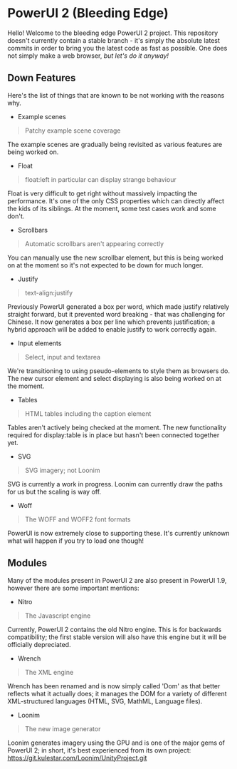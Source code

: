 # PowerUI 2 (Bleeding Edge)

Hello! Welcome to the bleeding edge PowerUI 2 project. This repository doesn't currently contain a stable branch - it's simply the absolute latest commits in order to bring you the latest code as fast as possible. One does not simply make a web browser, *but let's do it anyway!*

## Down Features

Here's the list of things that are known to be not working with the reasons why.

* Example scenes

> Patchy example scene coverage

The example scenes are gradually being revisited as various features are being worked on.

* Float

> float:left in particular can display strange behaviour

Float is very difficult to get right without massively impacting the performance. It's one of the only CSS properties which can directly affect the kids of its siblings. At the moment, some test cases work and some don't.

* Scrollbars

> Automatic scrollbars aren't appearing correctly

You can manually use the new scrollbar element, but this is being worked on at the moment so it's not expected to be down for much longer.

* Justify

> text-align:justify

Previously PowerUI generated a box per word, which made justify relatively straight forward, but it prevented word breaking - that was challenging for Chinese. It now generates a box per line which prevents justification; a hybrid approach will be added to enable justify to work correctly again.

* Input elements

> Select, input and textarea

We're transitioning to using pseudo-elements to style them as browsers do. The new cursor element and select displaying is also being worked on at the moment.

* Tables

> HTML tables including the caption element

Tables aren't actively being checked at the moment. The new functionality required for display:table is in place but hasn't been connected together yet.

* SVG

> SVG imagery; not Loonim

SVG is currently a work in progress. Loonim can currently draw the paths for us but the scaling is way off.

* Woff

> The WOFF and WOFF2 font formats

PowerUI is now extremely close to supporting these. It's currently unknown what will happen if you try to load one though!

## Modules

Many of the modules present in PowerUI 2 are also present in PowerUI 1.9, however there are some important mentions:

* Nitro

> The Javascript engine

Currently, PowerUI 2 contains the old Nitro engine. This is for backwards compatibility; the first stable version will also have this engine but it will be officially depreciated.

* Wrench

> The XML engine

Wrench has been renamed and is now simply called 'Dom' as that better reflects what it actually does; it manages the DOM for a variety of different XML-structured languages (HTML, SVG, MathML, Language files).

* Loonim

> The new image generator

Loonim generates imagery using the GPU and is one of the major gems of PowerUI 2; in short, it's best experienced from its own project: https://git.kulestar.com/Loonim/UnityProject.git 
